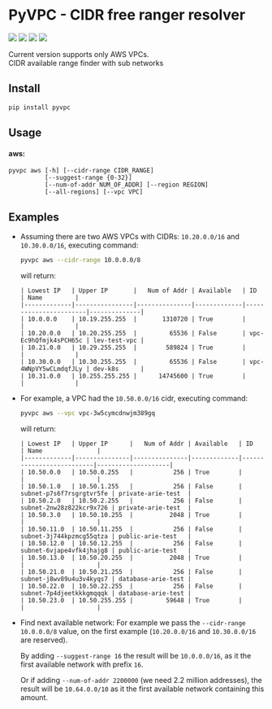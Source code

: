 PyVPC - CIDR free ranger resolver
=================================

[![](https://github.com/arielevs/pyvpc/workflows/Python%20package/badge.svg)](https://pypi.org/project/pyvpc/)
[![](https://img.shields.io/pypi/v/pyvpc.svg)](https://pypi.org/project/pyvpc/)
[![](https://img.shields.io/pypi/l/pyvpc.svg?colorB=blue)](https://pypi.org/project/pyvpc/)
[![](https://img.shields.io/pypi/pyversions/pyvpc.svg)](https://pypi.org/project/pyvpc/)

Current version supports only AWS VPCs.  
CIDR available range finder with sub networks

## Install
```bash
pip install pyvpc
```

## Usage
#### aws:
```
pyvpc aws [-h] [--cidr-range CIDR_RANGE]
          [--suggest-range {0-32}]
          [--num-of-addr NUM_OF_ADDR] [--region REGION]
          [--all-regions] [--vpc VPC]
```

## Examples
*   Assuming there are two AWS VPCs with CIDRs: `10.20.0.0/16` and `10.30.0.0/16`,
    executing command: 
    ```bash
    pyvpc aws --cidr-range 10.0.0.0/8
    ```
    will return:
    ```
    | Lowest IP   | Upper IP       |   Num of Addr | Available   | ID                    | Name         |
    |-------------|----------------|---------------|-------------|-----------------------|--------------|
    | 10.0.0.0    | 10.19.255.255  |       1310720 | True        |                       |              |
    | 10.20.0.0   | 10.20.255.255  |         65536 | False       | vpc-Ec9hQfmjk4sPCH65c | lev-test-vpc |
    | 10.21.0.0   | 10.29.255.255  |        589824 | True        |                       |              |
    | 10.30.0.0   | 10.30.255.255  |         65536 | False       | vpc-4WNpVY5wCLmdqfJLy | dev-k8s      |
    | 10.31.0.0   | 10.255.255.255 |      14745600 | True        |                       |              |
    ```

*   For example, a VPC had the `10.50.0.0/16` cidr, executing command:
    ```bash
    pyvpc aws --vpc vpc-3w5cymcdnwjm389gq
    ```
  
    will return:
    ```
    | Lowest IP   | Upper IP      |   Num of Addr | Available   | ID                       | Name               |
    |-------------|---------------|---------------|-------------|--------------------------|--------------------|
    | 10.50.0.0   | 10.50.0.255   |           256 | True        |                          |                    |
    | 10.50.1.0   | 10.50.1.255   |           256 | False       | subnet-p7s6f7rsgrgtvr5fe | private-arie-test  |
    | 10.50.2.0   | 10.50.2.255   |           256 | False       | subnet-2nw28z822kcr9x726 | private-arie-test  |
    | 10.50.3.0   | 10.50.10.255  |          2048 | True        |                          |                    |
    | 10.50.11.0  | 10.50.11.255  |           256 | False       | subnet-3j744kpzmcg55qtza | public-arie-test   |
    | 10.50.12.0  | 10.50.12.255  |           256 | False       | subnet-6vjape4vfk4jhajg8 | public-arie-test   |
    | 10.50.13.0  | 10.50.20.255  |          2048 | True        |                          |                    |
    | 10.50.21.0  | 10.50.21.255  |           256 | False       | subnet-j8wv89u4u3v4kyqs7 | database-arie-test |
    | 10.50.22.0  | 10.50.22.255  |           256 | False       | subnet-7p4djeetkkkgmqqqk | database-arie-test |
    | 10.50.23.0  | 10.50.255.255 |         59648 | True        |                          |                    |
    ```

* Find next available network:
  For example we pass the `--cidr-range 10.0.0.0/8` value,
  on the first example (`10.20.0.0/16` and `10.30.0.0/16` are reserved).
  
  By adding `--suggest-range 16` the result will be `10.0.0.0/16`,
  as it the first available network with prefix `16`.
  
  Or if adding `--num-of-addr 2200000` (we need 2.2 million addresses),
  the result will be `10.64.0.0/10` as it the first available network containing this amount.